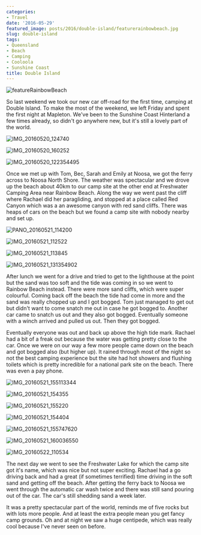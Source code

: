 ```yaml
---
categories:
- Travel
date: '2016-05-29'
featured_image: posts/2016/double-island/featurerainbowbeach.jpg
slug: double-island
tags:
- Queensland
- Beach
- Camping
- Cooloola
- Sunshine Coast
title: Double Island
---
```


![featureRainbowBeach](featurerainbowbeach.jpg)

So last weekend we took our new car off-road for the first time, camping at Double Island. To make the most of the weekend, we left Friday and spent the first night at Mapleton. We've been to the Sunshine Coast Hinterland a few times already, so didn't go anywhere new, but it's still a lovely part of the world.

![IMG_20160520_124740](img_20160520_124740.jpg "Endeavour Prize Home")

![IMG_20160520_160252](img_20160520_160252.jpg "Mapleton Falls National Park")

![IMG_20160520_122354495](img_20160520_122354495.jpg)

Once we met up with Tom, Bec, Sarah and Emily at Noosa, we got the ferry across to Noosa North Shore. The weather was spectacular and we drove up the beach about 40km to our camp site at the other end at Freshwater Camping Area near Rainbow Beach. Along the way we went past the cliff where Rachael did her paragliding, and stopped at a place called Red Canyon which was a an awesome canyon with red sand cliffs. There was heaps of cars on the beach but we found a camp site with nobody nearby and set up.

![PANO_20160521_114200](pano_20160521_114200.jpg)

![IMG_20160521_112522](img_20160521_112522.jpg)

![IMG_20160521_113845](img_20160521_113845.jpg)

![IMG_20160521_131354902](img_20160521_131354902.jpg)

After lunch we went for a drive and tried to get to the lighthouse at the point but the sand was too soft and the tide was coming in so we went to Rainbow Beach instead. There were more sand cliffs, which were super colourful. Coming back off the beach the tide had come in more and the sand was really chopped up and I got bogged. Tom just managed to get out but didn't want to come snatch me out in case he got bogged to. Another car came to snatch us out and they also got bogged. Eventually someone with a winch arrived and pulled us out. Then they got bogged.

Eventually everyone was out and back up above the high tide mark. Rachael had a bit of a freak out because the water was getting pretty close to the car. Once we were on our way a few more people came down on the beach and got bogged also (but higher up). It rained through most of the night so not the best camping experience but the site had hot showers and flushing toilets which is pretty incredible for a national park site on the beach. There was even a pay phone.

![IMG_20160521_155113344](img_20160521_155113344.jpg)

![IMG_20160521_154355](img_20160521_154355.jpg)

![IMG_20160521_155220](img_20160521_155220.jpg)

![IMG_20160521_154404](img_20160521_154404.jpg)

![IMG_20160521_155747620](img_20160521_155747620.jpg)

![IMG_20160521_160036550](img_20160521_160036550.jpg)

![IMG_20160522_110534](img_20160522_110534.jpg)

The next day we went to see the Freshwater Lake for which the camp site got it's name, which was nice but not super exciting. Rachael had a go driving back and had a great (if sometimes terrified) time driving in the soft sand and getting off the beach. After getting the ferry back to Noosa we went through the automatic car wash twice and there was still sand pouring out of the car. The car's still shedding sand a week later.

It was a pretty spectacular part of the world, reminds me of five rocks but with lots more people. And at least the extra people mean you get fancy camp grounds. Oh and at night we saw a huge centipede, which was really cool because I've never seen on before.